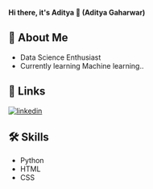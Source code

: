 **Hi there, it's Aditya 👋 (Aditya Gaharwar)**

## 🚀 About Me
- Data Science Enthusiast
- Currently learning Machine learning..

## 🔗 Links
[![linkedin](https://img.shields.io/badge/linkedin-0A66C2?style=for-the-badge&logo=linkedin&logoColor=white)](https://www.linkedin.com/in/aditya-gaharwar)




## 🛠 Skills
- Python
- HTML
- CSS
